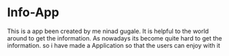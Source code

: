 # Info-App
This is a app been created by me ninad gugale. It is helpful to the world around to get the information.
As nowadays its become quite hard to get the information. so i have made a Application so that the users can 
enjoy with it
